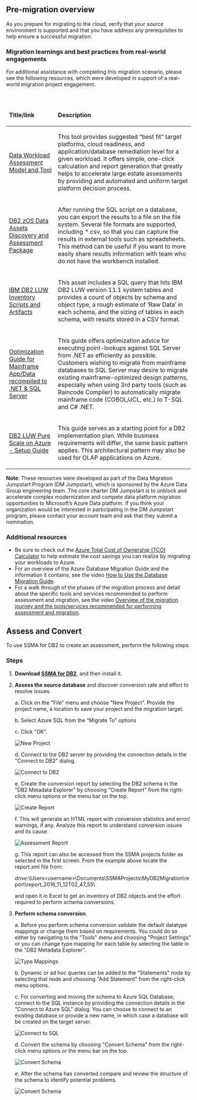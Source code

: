 ## Pre-migration overview

As you prepare for migrating to the cloud, verify that your source environment is supported and that you have address any prerequisites to help ensure a successful migration.

### Migration learnings and best practices from real-world engagements

For additional assistance with completing this migration scenario, please see the following resources, which were developed in support of a real-world migration project engagement.

<br>
<table width="100%">
<thead>
<tr>
<td width="18%">
<p><strong>Title/link</strong></p>
</td>
<td width="59%">
<p><strong>Description</strong></p>
</td>
</tr>
</thead>
<tbody>
<tr>
<td width="18%">
<p><a href="https://github.com/Microsoft/DataMigrationTeam/tree/master/Data%20Workload%20Assessment%20Model%20and%20Tool">Data Workload Assessment Model and Tool</a></p>
</td>
<td width="59%">
<p>This tool provides suggested &ldquo;best fit&rdquo; target platforms, cloud readiness, and application/database remediation level for a given workload. It offers simple, one-click calculation and report generation that greatly helps to accelerate large estate assessments by providing and automated and uniform target platform decision process.</p>
</td>
</tr>
<tr>
<td width="18%">
<p><a href="https://github.com/Microsoft/DataMigrationTeam/tree/master/DB2%20zOS%20Data%20Assets%20Discovery%20and%20Assessment%20Package">DB2 zOS Data Assets Discovery and Assessment Package</a></p>
</td>
<td width="59%">
<p>After running the SQL script on a database, you can export the results to a file on the file system. Several file formats are supported, including *.csv, so that you can capture the results in external tools such as spreadsheets. This method can be useful if you want to more easily share results information with team who do not have the workbench installed.</p>
</td>
</tr>
<tr>
<td width="18%">
<p><a href="https://github.com/Microsoft/DataMigrationTeam/tree/master/IBM%20DB2%20LUW%20Inventory%20Scripts%20and%20Artifacts">IBM DB2 LUW Inventory Scripts and Artifacts</a></p>
</td>
<td width="59%">
<p>This asset includes a SQL query that hits IBM DB2 LUW version 11.1 system tables and provides a count of objects by schema and object type, a rough estimate of &lsquo;Raw Data&rsquo; in each schema, and the sizing of tables in each schema, with results stored in a CSV format.</p>
</td>
</tr>
<tr>
<td width="18%">
<p><a href="https://aka.ms/dmj-wp-mainframe-optimize">Optimization Guide for Mainframe App/Data recompiled to .NET &amp; SQL Server</a></p>
</td>
<td width="59%">
<p>This guide offers optimization advice for executing point-lookups against SQL Server from .NET as efficiently as possible. Customers wishing to migrate from mainframe databases to SQL Server may desire to migrate existing mainframe-optimized design patterns, especially when using 3rd party tools (such as Raincode Compiler) to automatically migrate mainframe code (COBOL/JCL, etc.) to T-SQL and C# .NET.</p>
</td>
</tr>
<tr>
<td width="18%">
<p><a href="https://aka.ms/dmj-wp-db2-purescale">DB2 LUW Pure Scale on Azure - Setup Guide</a></p>
</td>
<td width="59%">
<p>This guide serves as a starting point for a DB2 implementation plan. While business requirements will differ, the same basic pattern applies. This architectural pattern may also be used for OLAP applications on Azure.</p>
</td>
</tr>
</tbody>
</table>

**Note**: These resources were developed as part of the Data Migration Jumpstart Program (DM Jumpstart), which is sponsored by the Azure Data Group engineering team. The core charter DM Jumpstart is to unblock and accelerate complex modernization and compete data platform migration opportunities to Microsoft’s Azure Data platform. If you think your organization would be interested in participating in the DM Jumpstart program, please contact your account team and ask that they submit a nomination.

### Additional resources

- Be sure to check out the [Azure Total Cost of Ownership (TCO) Calculator](https://aka.ms/azure-tco) to help estimate the cost savings you can realize by migrating your workloads to Azure.
- For an overview of the Azure Database Migration Guide and the information it contains, see the video [How to Use the Database Migration Guide](https://azure.microsoft.com/resources/videos/how-to-use-the-azure-database-migration-guide/).
- For a walk through of the phases of the migration process and detail about the specific tools and services recommended to perform assessment and migration, see the video [Overview of the migration journey and the tools/services recommended for performing assessment and migration](https://azure.microsoft.com/resources/videos/overview-of-migration-and-recommended-tools-services/).

## Assess and Convert

To use SSMA for DB2 to create an assessment, perform the following steps.

### Steps

1. **Download [SSMA for DB2](https://www.microsoft.com/en-us/download/details.aspx?id=54254)**, and then install it.

2. **Assess the source database** and discover conversion rate and effort to resolve issues.

   a.	Click on the "File" menu and choose "New Project". Provide the project name, a location to save your project and the migration target.

   b.   Select Azure SQL from the “Migrate To” options
    
   c. Click "OK".

   ![New Project](https://mpbdevcontent.azureedge.net/Images/ssmadb2newproject.png)

   d. Connect to the DB2 server by providing the connection details in the "Connect to DB2" dialog.
   
   ![Connect to DB2](https://mpbdevcontent.azureedge.net/Images/ssmadb2connect.png)
   
   e.	Create the conversion report by selecting the DB2 schema in the "DB2 Metadata Explorer" by choosing "Create Report" from the right-click menu options or the menu bar on the top.
   
   ![Create Report](https://mpbdevcontent.azureedge.net/Images/createreport.png)
   
   f.	This will generate an HTML report with conversion statistics and error/ warnings, if any. Analyze this report to understand conversion issues and its cause.
   
   ![Assessment Report](https://mpbdevcontent.azureedge.net/Images/assessmentreport.png)
   
   g.	This report can also be accessed from the SSMA projects folder as selected in the first screen. From the example above locate the report.xml file 
   from:
   
   *drive:*\Users\<username>\Documents\SSMAProjects\MyDB2Migration\report\report_2016_11_12T02_47_55\
   
   and open it in Excel to get an inventory of DB2 objects and the effort required to perform schema conversions.
   
3. **Perform schema conversion**.

   a. Before you perform schema conversion validate the default datatype mappings or change them based on requirements. You could do so either by navigating to the "Tools" menu and choosing "Project Settings" or you can change type mapping for each table by selecting the table in the "DB2 Metadata Explorer".
   
   ![Type Mappings](https://mpbdevcontent.azureedge.net/Images/typemappings.png)
   
   b.	Dynamic or ad hoc queries can be added to the "Statements" node by selecting that node and choosing "Add Statement" from the right-click menu options.
   
   c.	For converting and moving the schema to Azure SQL Database, connect to the SQL instance by providing the connection details in the "Connect to Azure SQL" dialog. You can choose to connect to an existing database or provide a new name, in which case a database will be created on the target server.
   
   ![Connect to SQL](https://mpbdevcontent.azureedge.net/Images/connecttosql.png)
   
   d.	Convert the schema by choosing "Convert Schema" from the right-click menu options or the menu bar on the top.
   
   ![Convert Schema](https://mpbdevcontent.azureedge.net/Images/convertschema.png)
   
   e.	After the schema has converted compare and review the structure of the schema to identify potential problems.
   
   ![Convert Schema](https://mpbdevcontent.azureedge.net/Images/convertschemacomplete.png)